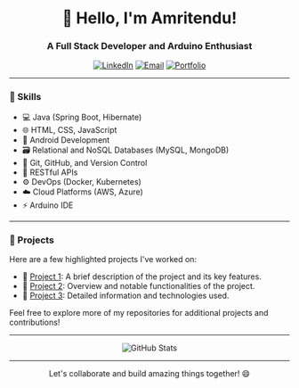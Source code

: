 <div align="center">
  <h1>👋 Hello, I'm Amritendu!</h1>
  <h3>A Full Stack Developer and Arduino Enthusiast</h3>
  
  [![LinkedIn](https://img.shields.io/badge/LinkedIn-Connect-blue?style=flat-square&logo=linkedin)](https://www.linkedin.com/in/your-profile)
  [![Email](https://img.shields.io/badge/Email-Contact%20Me-red?style=flat-square&logo=gmail)](mailto:your.email@example.com)
  [![Portfolio](https://img.shields.io/badge/Portfolio-Visit-9cf?style=flat-square&logo=portfolio)](https://www.yourportfolio.com)
</div>

---

### 🚀 Skills

- 💻 Java (Spring Boot, Hibernate)
- 🌐 HTML, CSS, JavaScript
- 📱 Android Development
- 🗃️ Relational and NoSQL Databases (MySQL, MongoDB)
- 🔧 Git, GitHub, and Version Control
- 🚀 RESTful APIs
- ⚙️ DevOps (Docker, Kubernetes)
- ☁️ Cloud Platforms (AWS, Azure)
- ⚡ Arduino IDE

---

### 🌱 Projects

Here are a few highlighted projects I've worked on:

- 🌟 [Project 1](link-to-project-1): A brief description of the project and its key features.
- 🌟 [Project 2](link-to-project-2): Overview and notable functionalities of the project.
- 🌟 [Project 3](link-to-project-3): Detailed information and technologies used.

Feel free to explore more of my repositories for additional projects and contributions!

---

<div align="center">
  <img src="https://github-readme-stats.vercel.app/api?username=AmritenduPakhira&show_icons=true&theme=dark" alt="GitHub Stats" />
</div>


---

<div align="center">
  Let's collaborate and build amazing things together! 😄
</div>
